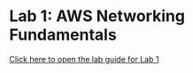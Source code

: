 # Lab 1: AWS Networking Fundamentals

[Click here to open the lab guide for Lab 1](pdfs/immersion-day-lab1.pdf)
